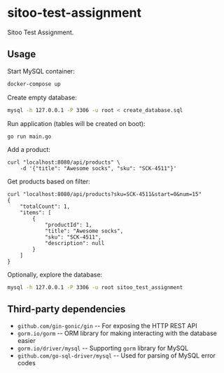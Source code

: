 # sitoo-test-assignment
Sitoo Test Assignment.

## Usage

Start MySQL container:
```bash
docker-compose up
```

Create empty database:
```bash
mysql -h 127.0.0.1 -P 3306 -u root < create_database.sql
```

Run application (tables will be created on boot):
```
go run main.go
```

Add a product:
```
curl "localhost:8080/api/products" \
    -d '{"title": "Awesome socks", "sku": "SCK-4511"}'
```

Get products based on filter:
```
curl "localhost:8080/api/products?sku=SCK-4511&start=0&num=15"
{
    "totalCount": 1,
    "items": [
        {
            "productId": 1,
            "title": "Awesome socks",
            "sku": "SCK-4511",
            "description": null
        }
    ]
}
```

Optionally, explore the database:
```bash
mysql -h 127.0.0.1 -P 3306 -u root sitoo_test_assignment
```

## Third-party dependencies
* `github.com/gin-gonic/gin` -- For exposing the HTTP REST API
* `gorm.io/gorm` -- ORM library for making interacting with the database easier
* `gorm.io/driver/mysql` -- Supporting `gorm` library for MySQL
* `github.com/go-sql-driver/mysql` -- Used for parsing of MySQL error codes
